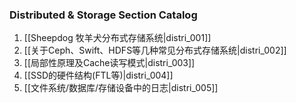 ### Distributed & Storage Section Catalog



1. [[Sheepdog 牧羊犬分布式存储系统|distri_001]]
1. [[关于Ceph、Swift、HDFS等几种常见分布式存储系统|distri_002]]
1. [[局部性原理及Cache读写模式|distri_003]]
1. [[SSD的硬件结构(FTL等)|distri_004]]
1. [[文件系统/数据库/存储设备中的日志|distri_005]]